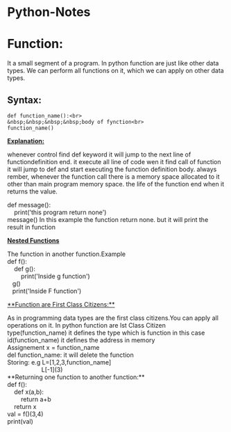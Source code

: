 # Python-Notes


# Function: 
 It a small segment of a program. In python function are just like other data types. We can perform all functions on it, which we can apply on other data types.<br> 
## **Syntax:**
```
def function_name():<br>
&nbsp;&nbsp;&nbsp;&nbsp;body of fynction<br>
function_name()
```
<u>**Explanation:**</u><br>
  <p>whenever control find def keyword it will jump to the next line of functiondefinition end. it execute all line of code wen it find call of function it will jump to def and start executing the function definition body.
  always rember, whenever the function call there is a memory space allocated to it other than main program memory space. the life of the function end when it returns the value.</p>
<p>def message():<br>
 &nbsp;&nbsp;&nbsp;&nbsp;print('this program return none')<br>
 message()
 In this example the function return none. but it will print the result in function
</p>

<u>**Nested Functions**</u><br>
<p> The function in another function.Example<br>
def f():<br>
&nbsp;&nbsp;&nbsp;&nbsp;def g():<br>
&nbsp;&nbsp;&nbsp;&nbsp;&nbsp;&nbsp;&nbsp;&nbsp;print('Inside g function')<br>
&nbsp;&nbsp;&nbsp;g()<br>
&nbsp;&nbsp;&nbsp;print('Inside F function')</p>
<u>**Function are First Class Citizens:**</u><br>
<p> As in programming data types are the first class citizens.You can apply all operations on it. In python function are Ist Class Citizen<br>type(function_name) it defines the type which is function in this case <br>id(function_name) it defines the address in memory<br>
Assignement x = function_name<br>
del function_name: it will delete the function<br>
Storing: e.g L=[1,2,3,function_name]<br>
&nbsp;&nbsp;&nbsp;&nbsp;&nbsp;&nbsp;&nbsp;&nbsp;&nbsp;&nbsp;&nbsp;&nbsp;&nbsp;&nbsp;&nbsp;&nbsp;&nbsp;&nbsp;&nbsp;&nbsp;L[-1](3)<br>
**Returning one function to another function:**<br>
def f():<br>
&nbsp;&nbsp;&nbsp;&nbsp;def x(a,b):<br>
&nbsp;&nbsp;&nbsp;&nbsp;&nbsp;&nbsp;&nbsp;&nbsp;return a+b<br>
&nbsp;&nbsp;&nbsp;&nbsp;return x <br>
val = f()(3,4)<br>
print(val)</p>
